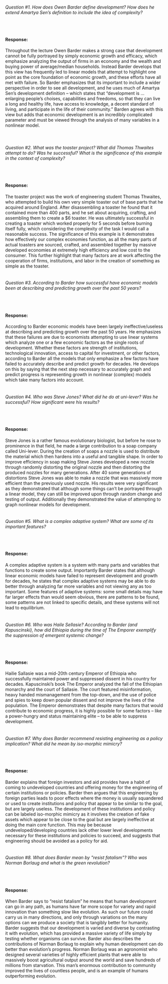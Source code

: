 ###### Question #1. How does Owen Barder define development? How does he extend Amartya Sen’s definition to include the idea of complexity?
<br>

#### Response:
Throughout the lecture Owen Barder makes a strong case that development cannot be fully portrayed by simply economic growth and efficacy, which emphasize analyzing the output of firms in an economy and the wealth and buying power of average/median households. Instead Barder develops that this view has frequently led to linear models that attempt to highlight one point as the core foundation of economic growth, and these efforts have all met with failure. So Barder emphasizes that its important to include a wider perspective in order to see all development, and he uses much of Amartya Sen’s development definition – which states that “development is … enlarging people’s choises, capabilities and freedoms, so that they can live a long and healthy life, have access to knowledge, a decent standard of living, and participate in the life of their community.” Barden agrees with this view but adds that economic development is an incredibly complicated parameter and must be viewed through the analysis of many variables in a nonlinear model.  
<br><br>

###### Question #2. What was the toaster project? What did Thomas Thwaites attempt to do? Was he successful? What is the significance of this example in the context of complexity?
<br>

#### Response:
The toaster project was the work of engineering student Thomas Thwaites, who attempted to build his own very simple toaster out of base parts that he acquired around England. After disassembling a toaster he found that it contained more than 400 parts, and he set about acquiring, crafting, and assembling them to create a $6 toaster. He was ultimately successful in creating a toaster which worked properly for 5 seconds before burning itself fully, which considering the complexity of the task I would call a reasonable success. The significance of this example is it demonstrates how effectively our complex economies function, as all the many parts of actual toasters are sourced, crafted, and assembled together by massive developed economies at extremely high efficiency and low cost to the consumer. This further highlight that many factors are at work affecting the cooperation of firms, institutions, and labor in the creation of something as simple as the toaster. 
<br><br>

###### Question #3.  According to Barder how successful have economic models been at describing and predicting growth over the past 50 years?
<br>

#### Response:
According to Barder economic models have been largely ineffective/useless at describing and predicting growth over the past 50 years. He emphasizes that these failures are due to economists attempting to use linear systems which analyze one or a few economic factors as the single roots of development. Whether these factors are strength of institutions, technological innovation, access to capital for investment, or other factors, according to Barder all the models that only emphasize a few factors have failed to accurately describe and predict growth for decades. He develops on this by saying that the next step necessary to accurately graph and predict progress is representing growth in nonlinear (complex) models which take many factors into account. 
<br><br>

###### Question #4.  Who was Steve Jones? What did he do at uni-lever? Was he successful? How significant were his results?
<br>

#### Response:
Steve Jones is a rather famous evolutionary biologist, but before he rose to prominence in that field, he made a large contribution to a soap company called Uni-lever. During the creation of soaps a nozzle is used to distribute the material which then hardens into a useful and tangible shape. In order to improve efficiency in soap making Steve Jones developed a new nozzle through randomly distorting the original nozzle and then distorting the produced nozzles for many generations. After 40 some generations of distortions Steve Jones was able to make a nozzle that was massively more efficient than the previously used nozzle. His results were very significant as they demonstrated that although some things can’t be portrayed through a linear model, they can still be improved upon through random change and testing of output. Additionally they demonstrated the value of attempting to graph nonlinear models for development.
<br><br>

###### Question #5.  What is a complex adaptive system? What are some of its important features?
<br>

#### Response:
A complex adaptive system is a system with many parts and variables that functions to create some output. Importantly Barder states that although linear economic models have failed to represent development and growth for decades, he states that complex adaptive systems may be able to do better through  analyzing far more variables and not viewing any as too important. Some features of adaptive systems: some small details may have far larger effects than would seem obvious, there are patterns to be found, some patterns are not linked to specific details, and these systems will not lead to equilibrium.
<br><br>

###### Question #6.  Who was Haile Sellasie?  According to Barder (and Kapuscinski), how did Ethiopia during the time of The Emporer exemplify the suppression of emergent systemic change?
<br>

#### Response:
Hailie Sallasie was a mid-20th century Emperor of Ethiopia who successfully maintained power and suppressed dissent in his country for decades. Kapuscinski’s book The Emperor analyzed the fall of the Ethiopian monarchy and the court of Sallasie. The court featured misinformation, heavy handed mismanagement from the top-down, and the use of police and spies to keep down popular dissent and not improve the lives of the population. The Emperor demonstrates that despite many factors that would contribute to economic progress, it is highly possible for some factors – like a power-hungry and status maintaining elite – to be able to suppress development.
<br><br>

###### Question #7. Why does Barder recommend resisting engineering as a policy implication? What did he mean by iso-morphic mimicry?
<br>

#### Response:
Barder explains that foreign investors and aid provides have a habit of coming to undeveloped countries and offering money for the engineering of certain institutions or policies. Barder then argues that this engineering by foreign parties leads to poor effects where the money is usually squandered or used to create institutions and policy that appear to be similar to the goal, but are largely useless. The development of these institutions and policy can be labeled iso-morphic mimicry as it involves the creation of fake assets which appear to be close to the goal but are largely ineffective at doing the main core function. This may be because undeveloped/developing countries lack other lower level developments necessary for these institutions and policies to succeed, and suggests that engineering should be avoided as a policy for aid.
<br><br>

###### Question #8.  What does Barder mean by "resist fatalism"? Who was Norman Borlaug and what is the green revolution?
<br>

#### Response:
When Barder says to “resist fatalism”	he means that human development can go in any path, as humans have far more scope for variety and rapid innovation than something slow like evolution. As such our future could carry us in many directions, and only through variations on the many options can we produce a society that is tangibly better for humanity. Barder suggests that our development is varied and diverse by contrasting it with evolution, which has provided a massive variety of life simply by testing whether organisms can survive. Barder also describes the contributions of Norman Borlaug to explain why human development can do better than evolution’s progress. Norman Borlaug was an agronomist who designed several varieties of highly efficient plants that were able to massively boost agricultural output around the world and save hundreds of millions from starvation. This man’s enormous contribution to community improved the lives of countless people, and is an example of humans outperforming evolution.
